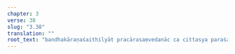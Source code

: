 ```yaml
---
chapter: 3
verse: 38
slug: "3.38"
translation: ""
root_text: "bandhakāraṇaśaithilyāt pracārasaṃvedanāc ca cittasya paraśarīrāveśaḥ"
---
```


